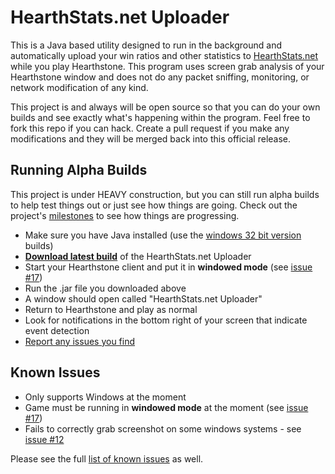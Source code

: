 HearthStats.net Uploader
==========================

This is a Java based utility designed to run in the background and automatically
upload your win ratios and other statistics to [HearthStats.net](http://HearthStats.net)
while you play Hearthstone. This program uses screen grab analysis of your Hearthstone window
and does not do any packet sniffing, monitoring, or network modification of any kind.

This project is and always will be open source so that you can do your own builds 
and see exactly what's happening within the program. Feel free to fork this repo if you can hack.
Create a pull request if you make any modifications and they will be merged back into this official
release.

Running Alpha Builds
--------------------

This project is under HEAVY construction, but you can still run alpha builds
to help test things out or just see how things are going. Check out the project's
[milestones](https://github.com/JeromeDane/HearthStats.net-Uploader/issues/milestones) 
to see how things are progressing.

* Make sure you have Java installed (use the [windows 32 bit version](http://java.com/en/download/manual.jsp) builds)
* __[Download latest build](https://github.com/JeromeDane/HearthStats.net-Uploader/raw/master/hss-uploader.0.1.20130122.2.jar)__ of the HearthStats.net Uploader
* Start your Hearthstone client and put it in __windowed mode__ (see [issue #17](https://github.com/JeromeDane/HearthStats.net-Uploader/issues/17))
* Run the .jar file you downloaded above
* A window should open called "HearthStats.net Uploader"
* Return to Hearthstone and play as normal
* Look for notifications in the bottom right of your screen that indicate event detection
* [Report any issues you find](https://github.com/JeromeDane/HearthStats.net-Uploader/issues)

Known Issues
-------------

* Only supports Windows at the moment
* Game must be running in __windowed mode__ at the moment (see [issue #17](https://github.com/JeromeDane/HearthStats.net-Uploader/issues/17))
* Fails to correctly grab screenshot on some windows systems - see [issue #12](https://github.com/JeromeDane/HearthStats.net-Uploader/issues/12)
 
Please see the full [list of known issues](https://github.com/JeromeDane/HearthStats.net-Uploader/issues)
as well.